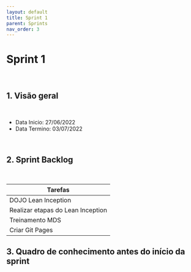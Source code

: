 ```yaml
---
layout: default
title: Sprint 1
parent: Sprints
nav_order: 3
---
```


# Sprint 1

<br>

## 1. Visão geral

<br>

- Data Inicio: 27/06/2022
- Data Termino: 03/07/2022

<br>

## 2. Sprint Backlog

<br>

Tarefas|
--|
|DOJO Lean Inception |
|Realizar etapas do Lean Inception |
|Treinamento MDS|
|Criar Git Pages |

## 3. Quadro de conhecimento antes do início da sprint

<br>

<!-- ![Quadro de conhecimento sprint 0](assets/quadro-conhecimento-0.png) -->

<br>


<!-- ## 4. Quadro de pareamento

<br>
 -->
